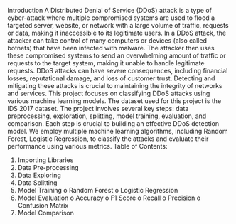 Introduction
A Distributed Denial of Service (DDoS) attack is a type of cyber-attack where multiple compromised systems are used to  flood a targeted  server, website, or  network with a large volume of traffic, requests  or data,  making it inaccessible to its legitimate users. In a DDoS attack, the attacker can take control of many computers or devices 
(also called botnets) that have been infected with malware. The attacker then uses these compromised systems to send an overwhelming amount of traffic or requests  to the target system, making it unable  to handle legitimate requests. DDoS attacks can have severe consequences, including financial losses, reputational damage, and loss of customer trust. 
Detecting and mitigating these attacks is crucial to maintaining the integrity of networks and services. This project focuses on classifying DDoS attacks using various machine learning models. The dataset used for this project is the IDS 2017 dataset.
The project involves several key steps: data preprocessing, exploration, splitting, model training, evaluation, and comparison. Each step is crucial to building an effective DDoS detection model. We employ multiple machine learning algorithms, including Random Forest, Logistic Regression, to classify the attacks and evaluate their performance using various metrics.
Table of Contents: 
1.	Importing Libraries
2.	Data Pre-processing
3.	Data Exploring
4.	Data Splitting
5.	Model Training
  o	Random Forest
  o	Logistic Regression
6.	Model Evaluation
  o	Accuracy
  o	F1 Score
  o	Recall
  o	Precision
  o	Confusion Matrix
7.	Model Comparison
